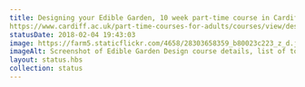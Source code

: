 ```yaml
---
title: Designing your Edible Garden, 10 week part-time course in Cardiff by Michele Fitzsimmons of Edible Landscaping, starts 8th March, looks super interesting:
https://www.cardiff.ac.uk/part-time-courses-for-adults/courses/view/designing-your-edible-garden
statusDate: 2018-02-04 19:43:03
image: https://farm5.staticflickr.com/4658/28303658359_b80023c223_z_d.jpg
imageAlt: Screenshot of Edible Garden Design course details, list of topics
layout: status.hbs
collection: status
---
```

